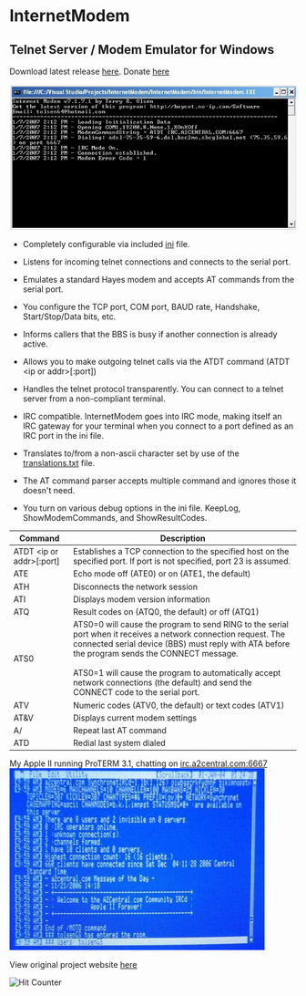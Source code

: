 # InternetModem
## Telnet Server / Modem Emulator for Windows

Download latest release [here](https://github.com/tolsen64/InternetModem/raw/master/LatestBuild.zip).
Donate [here](https://www.paypal.me/tolsen64)

![screenshot1](https://github.com/tolsen64/InternetModem/blob/master/Images/InetModemScreenShot.JPG?raw=true)

* Completely configurable via included [ini](https://github.com/tolsen64/InternetModem/blob/master/InternetModem/bin/InternetModem.ini) file.

* Listens for incoming telnet connections and connects to the serial port.

* Emulates a standard Hayes modem and accepts AT commands from the serial port.

* You configure the TCP port, COM port, BAUD rate, Handshake, Start/Stop/Data bits, etc.

* Informs callers that the BBS is busy if another connection is already active.

* Allows you to make outgoing telnet calls via the ATDT command (ATDT &lt;ip or addr&gt;[:port])

* Handles the telnet protocol transparently. You can connect to a telnet server from a non-compliant terminal.

* IRC compatible. InternetModem goes into IRC mode, making itself an IRC gateway for your terminal when you connect to a port defined as an IRC port in the ini file.

* Translates to/from a non-ascii character set by use of the [translations.txt](https://github.com/tolsen64/InternetModem/blob/master/InternetModem/bin/Translations.txtxxx) file.

* The AT command parser accepts multiple command and ignores those it doesn't need.

* You turn on various debug options in the ini file. KeepLog, ShowModemCommands, and ShowResultCodes.

|  Command  | Description |
|------------|-------------|
|ATDT &lt;ip or addr&gt;[:port]|Establishes a TCP connection to the specified host on the specified port. If port is not specified, port 23 is assumed.|
|ATE|Echo mode off (ATE0) or on (ATE1, the default)|
|ATH|Disconnects the network session|
|ATI|Displays modem version information|
|ATQ|Result codes on (ATQ0, the default) or off (ATQ1)|
|ATS0|ATS0=0 will cause the program to send RING to the serial port when it receives a network connection request. The connected serial device (BBS) must reply with ATA before the program sends the CONNECT message.<br><br>ATS0=1 will cause the program to automatically accept network connections (the default) and send the CONNECT code to the serial port.|
|ATV|Numeric codes (ATV0, the default) or text codes (ATV1)|
|AT&V|Displays current modem settings|
|A/|Repeat last AT command|
|ATD|Redial last system dialed|

My Apple II running ProTERM 3.1, chatting on [irc.a2central.com:6667](irc://irc.a2central.com:6667)
![screenshot1](https://github.com/tolsen64/InternetModem/blob/master/Images/InetModemScreenA2C.JPG?raw=true)

View original project website [here](http://boycot.no-ip.com/InternetModem)

![Hit Counter](http://boycot.no-ip.com/HitCounter/default.aspx?id=GitHub/InternetModem "My Stupid Hit Counter!")
